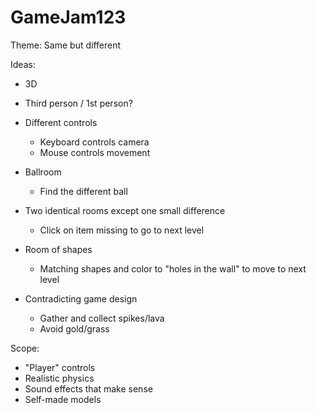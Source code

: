 # GameJam123

Theme:
Same but different


Ideas:
- 3D
- Third person / 1st person?
- Different controls
  - Keyboard controls camera
  - Mouse controls movement  

- Ballroom
  - Find the different ball
  
- Two identical rooms except one small difference
  - Click on item missing to go to next level

- Room of shapes
  - Matching shapes and color to "holes in the wall" to move to next level
  
- Contradicting game design
  - Gather and collect spikes/lava
  - Avoid gold/grass


Scope:
- "Player" controls
- Realistic physics
- Sound effects that make sense
- Self-made models


